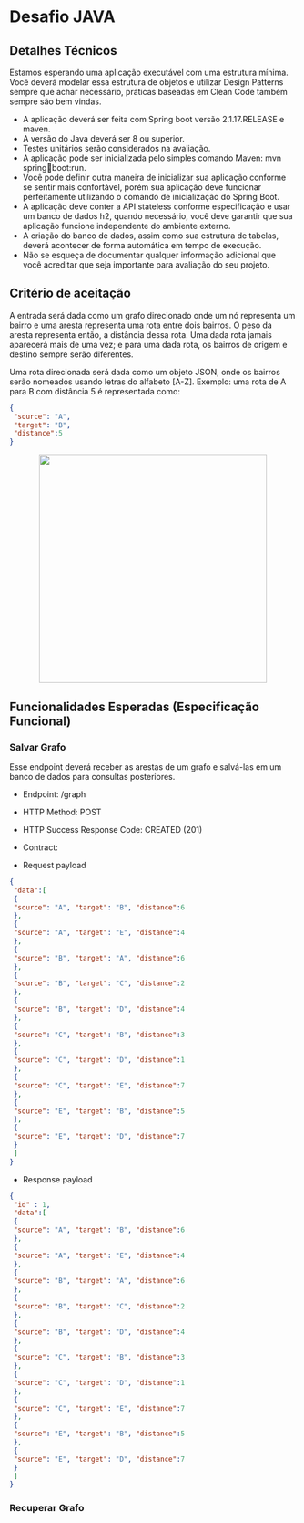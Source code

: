 # Desafio JAVA

## Detalhes Técnicos

Estamos esperando uma aplicação executável com uma estrutura mínima. Você deverá modelar essa estrutura de objetos e utilizar Design Patterns sempre que achar necessário, práticas baseadas em Clean Code também sempre são bem vindas.

- A aplicação deverá ser feita com Spring boot versão 2.1.17.RELEASE e maven.
- A versão do Java deverá ser 8 ou superior.
- Testes unitários serão considerados na avaliação.
- A aplicação pode ser inicializada pelo simples comando Maven: mvn springboot:run.
- Você pode definir outra maneira de inicializar sua aplicação conforme se sentir mais confortável, porém sua aplicação deve funcionar perfeitamente utilizando o comando de inicialização do Spring Boot.
- A aplicação deve conter a API stateless conforme especificação e usar um banco de dados h2, quando necessário, você deve garantir que sua aplicação funcione independente do ambiente externo.
- A criação do banco de dados, assim como sua estrutura de tabelas, deverá acontecer de forma automática em tempo de execução.
- Não se esqueça de documentar qualquer informação adicional que você acreditar que seja importante para avaliação do seu projeto.

## Critério de aceitação

A entrada será dada como um grafo direcionado onde um nó representa um bairro e uma aresta representa uma rota entre dois bairros. O peso da aresta representa então, a distância dessa rota. Uma dada rota jamais aparecerá mais de uma vez; e para uma dada rota, os bairros de origem e destino sempre serão diferentes.

Uma rota direcionada será dada como um objeto JSON, onde os bairros serão nomeados usando letras do alfabeto [A-Z]. Exemplo: uma rota de A para B com distância 5 é representada como:

```json
{ 
 "source": "A",
 "target": "B",
 "distance":5
}
```

<p align="center">
 <img src="https://ibb.co/VTsRmTc" width="400">
</p>

## Funcionalidades Esperadas (Especificação Funcional)

### Salvar Grafo

Esse endpoint deverá receber as arestas de um grafo e salvá-las em um banco de dados para consultas posteriores.

- Endpoint: /graph
- HTTP Method: POST
- HTTP Success Response Code: CREATED (201)
- Contract:

 - Request payload

 ```json
 {
  "data":[
  { 
  "source": "A", "target": "B", "distance":6
  },
  { 
  "source": "A", "target": "E", "distance":4
  },
  { 
  "source": "B", "target": "A", "distance":6
  },
  { 
  "source": "B", "target": "C", "distance":2
  },
  { 
  "source": "B", "target": "D", "distance":4
  },
  { 
  "source": "C", "target": "B", "distance":3
  },
  { 
  "source": "C", "target": "D", "distance":1
  },
  { 
  "source": "C", "target": "E", "distance":7
  },
  { 
  "source": "E", "target": "B", "distance":5
  },
  { 
  "source": "E", "target": "D", "distance":7
  }
  ]
 }
 ```

- Response payload

 ```json
 {
  "id" : 1,
  "data":[
  { 
  "source": "A", "target": "B", "distance":6
  },
  { 
  "source": "A", "target": "E", "distance":4
  },
  { 
  "source": "B", "target": "A", "distance":6
  },
  { 
  "source": "B", "target": "C", "distance":2
  },
  { 
  "source": "B", "target": "D", "distance":4
  },
  { 
  "source": "C", "target": "B", "distance":3
  },
  { 
  "source": "C", "target": "D", "distance":1
  },
  { 
  "source": "C", "target": "E", "distance":7
  },
  {
  "source": "E", "target": "B", "distance":5
  },
  { 
  "source": "E", "target": "D", "distance":7
  }
  ]
 }
 ```
### Recuperar Grafo



